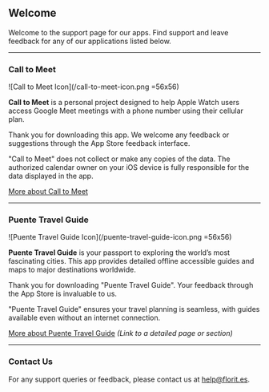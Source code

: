 ## Welcome

Welcome to the support page for our apps. Find support and leave feedback for any of our applications listed below.

---

### Call to Meet

![Call to Meet Icon](/call-to-meet-icon.png =56x56)

**Call to Meet** is a personal project designed to help Apple Watch users access Google Meet meetings with a phone number using their cellular plan.

Thank you for downloading this app. We welcome any feedback or suggestions through the App Store feedback interface.

"Call to Meet" does not collect or make any copies of the data. The authorized calendar owner on your iOS device is fully responsible for the data displayed in the app.

[More about Call to Meet](https://www.google.com/url?sa=t&source=web&rct=j&opi=89978449&url=https://apps.apple.com/ve/app/call-to-meet/id1625101444&ved=2ahUKEwjU2paIifGFAxXu6wIHHea2CtgQFnoECBUQAQ&usg=AOvVaw19wVonpj4mT7SedFtbLZsx)

---

### Puente Travel Guide

![Puente Travel Guide Icon](/puente-travel-guide-icon.png =56x56)

**Puente Travel Guide** is your passport to exploring the world’s most fascinating cities. This app provides detailed offline accessible guides and maps to major destinations worldwide.

Thank you for downloading "Puente Travel Guide". Your feedback through the App Store is invaluable to us.

"Puente Travel Guide" ensures your travel planning is seamless, with guides available even without an internet connection.

[More about Puente Travel Guide](#) *(Link to a detailed page or section)*

---

### Contact Us

For any support queries or feedback, please contact us at [help@florit.es](mailto:help@florit.es).

